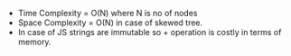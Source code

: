 * Time Complexity = O(N) where N is no of nodes
* Space Complexity = O(N) in case of skewed tree.
* In case of JS strings are immutable so + operation is costly in terms of memory.